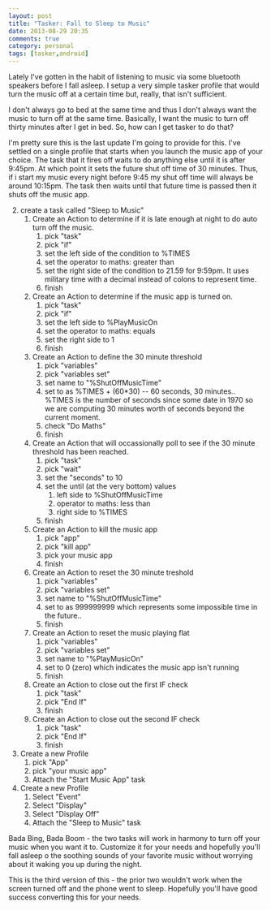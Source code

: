 ```yaml
---
layout: post
title: "Tasker: Fall to Sleep to Music"
date: 2013-08-29 20:35
comments: true
category: personal
tags: [tasker,android]
---
```

Lately I've gotten in the habit of listening to music via some bluetooth speakers before I fall asleep.  I setup a very simple tasker profile that would turn the music off at a certain time but, really, that isn't sufficient.

I don't always go to bed at the same time and thus I don't always want the music to turn off at the same time.  Basically, I want the music to turn off thirty minutes after I get in bed.  So, how can I get tasker to do that?

I'm pretty sure this is the last update I'm going to provide for this.  I've settled on a single profile that starts when you launch the music app of your choice.  The task that it fires off waits to do anything else until it is after 9:45pm.  At which point it sets the future shut off time of 30 minutes.  Thus, if i start my music every night before 9:45 my shut off time will always be around 10:15pm.  The task then waits until that future time is passed then it shuts off the music app.

2. create a task called "Sleep to Music"
	1. Create an Action to determine if it is late enough at night to do auto turn off the music.
		1. pick "task"
		2. pick "if"
		3. set the left side of the condition to %TIMES
		4. set the operator to maths: greater than
		5. set the right side of the condition to 21.59 for 9:59pm.  It uses military time with a decimal instead of colons to represent time.
		6. finish
	2. Create an Action to determine if the music app is turned on.
		1. pick "task"
		2. pick "if"
		3. set the left side to %PlayMusicOn
		4. set the operator to maths: equals
		5. set the right side to 1
		6. finish
	3. Create an Action to define the 30 minute threshold
		1. pick "variables"
		2. pick "variables set"
		3. set name to "%ShutOffMusicTime"
		4. set to as %TIMES + (60*30)  -- 60 seconds, 30 minutes.. %TIMES is the number of seconds since some date in 1970 so we are computing 30 minutes worth of seconds beyond the current moment.
		5. check "Do Maths"
		6. finish
	4. Create an Action that will occassionally poll to see if the 30 minute threshold has been reached.
		1. pick "task"
		2. pick "wait"
		3. set the "seconds" to 10
		4. set the until (at the very bottom) values
			1. left side to %ShutOffMusicTime
			2. operator to maths: less than
			3. right side to %TIMES
		5. finish
	5. Create an Action to kill the music app
		1. pick "app"
		2. pick "kill app"
		3. pick your music app
		4. finish
	6. Create an Action to reset the 30 minute treshold
		1. pick "variables"
		2. pick "variables set"
		3. set name to "%ShutOffMusicTime"
		4. set to as 999999999 which represents some impossible time in the future..
		5. finish
	6. Create an Action to reset the music playing flat
		1. pick "variables"
		2. pick "variables set"
		3. set name to "%PlayMusicOn"
		4. set to 0 (zero) which indicates the music app isn't running
		5. finish
	7. Create an Action to close out the first IF check
		1. pick "task"
		2. pick "End If"
		3. finish
	8. Create an Action to close out the second IF check
		1. pick "task"
		2. pick "End If"
		3. finish
3. Create a new Profile
	1. pick "App"
	2. pick "your music app"
	5. Attach the "Start Music App" task
4. Create a new Profile
	1. Select "Event"
	2. Select "Display"
	3. Select "Display Off"
	4. Attach the "Sleep to Music" task

Bada Bing, Bada Boom - the two tasks will work in harmony to turn off your music when you want it to.  Customize it for your needs and hopefully you'll fall asleep o the soothing sounds of your favorite music without worrying about it waking you up during the night.

This is the third version of this - the prior two wouldn't work when the screen turned off and the phone went to sleep.  Hopefully you'll have good success converting this for your needs.
